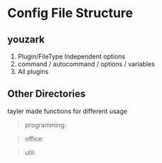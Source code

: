 # Config File Structure

## youzark

1. Plugin/FileType Independent options
2. command / autocommand / options / variables
3. All plugins

## Other Directories

tayler made functions for different usage

> programming: 

> office:

> util:
